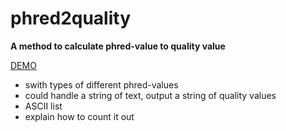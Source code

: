 # phred2quality

**A method to calculate phred-value to quality value**

[DEMO](http://ryuzheng.github.io/phred2quality/)

- swith types of different phred-values
- could handle a string of text, output a string of quality values
- ASCII list
- explain how to count it out
